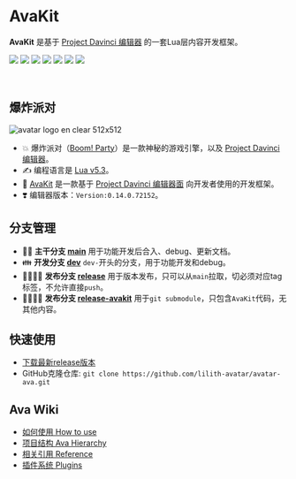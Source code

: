 # AvaKit
**AvaKit** 是基于 [Project Davinci 编辑器](https://www.projectdavinci.com) 的一套Lua层内容开发框架。

[![](https://img.shields.io/badge/-DaVinci-MediumPurple)](http://api.projectdavinci.com/)
[![](https://img.shields.io/badge/project-Ava-ff69b4)](https://github.com/lilith-avatar/avatar-ava/projects/1)
[![](https://img.shields.io/badge/-wiki-DeepSkyBlue)](https://github.com/lilith-avatar/avatar-ava/wiki)
[![](https://img.shields.io/badge/-api%20plugin-9cf)](https://github.com/lilith-avatar/davinci-api-wrap)
[![](https://img.shields.io/github/v/release/lilith-avatar/avatar-ava)](https://github.com/lilith-avatar/avatar-ava/releases)
[![](https://img.shields.io/badge/smap-eg-LightCoral)](https://github.com/lilith-avatar/avatar-ava/raw/example/Smap/avatar-ava.smap)
[![](https://img.shields.io/badge/smap-download-success)](https://github.com/lilith-avatar/avatar-ava/raw/release/Smap/avatar-ava.smap)

<br>

## 爆炸派对
![avatar logo en clear 512x512](https://user-images.githubusercontent.com/4829591/120153673-94239000-c221-11eb-9d00-25f5daf7f26f.png)

* 💥 爆炸派对（[Boom! Party](https://play.google.com/store/apps/details?id=com.boomparty.avatar)）是一款神秘的游戏引擎，以及 [Project Davinci 编辑器](https://www.projectdavinci.com)。
* ✍️ 编程语言是 [Lua v5.3](https://www.lua.org/manual/5.3/)。
* 🦊 [AvaKit](https://github.com/lilith-avatar/avatar-ava/releases) 是一款基于 [Project Davinci 编辑器面](https://www.projectdavinci.com) 向开发者使用的开发框架。
* ❣️ 编辑器版本：`Version:0.14.0.72152`。

## 分支管理
* 👩‍⚕️ **主干分支 [main](https://github.com/lilith-avatar/avatar-ava)** 用于功能开发后合入、debug、更新文档。
* 👪 **开发分支 [dev](https://github.com/lilith-avatar/avatar-ava/tree/dev)** `dev-`开头的分支，用于功能开发和debug。
* 👨‍👩‍👧‍👦 **发布分支 [release](https://github.com/lilith-avatar/avatar-ava/tree/release)** 用于版本发布，只可以从`main`拉取，切必须对应tag标签，不允许直接`push`。
* 👨‍👩‍👧‍👧 **发布分支 [release-avakit](https://github.com/lilith-avatar/avatar-ava/tree/release-avakit)** 用于`git submodule`，只包含`AvaKit`代码，无其他内容。

## 快速使用

 * [下载最新release版本](https://github.com/lilith-avatar/avatar-ava/releases)
 * GitHub克隆仓库: `git clone https://github.com/lilith-avatar/avatar-ava.git`


## Ava Wiki
* [如何使用 How to use](https://github.com/lilith-avatar/avatar-ava/wiki/Get-Started)
* [项目结构 Ava Hierarchy](https://github.com/lilith-avatar/avatar-ava/wiki/Hierarchy)
* [相关引用 Reference](https://github.com/lilith-avatar/avatar-ava/wiki/Reference)
* [插件系统 Plugins](https://github.com/lilith-avatar/avatar-ava/wiki/Plugins)


